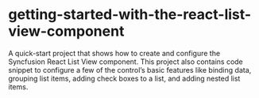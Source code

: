 # getting-started-with-the-react-list-view-component
A quick-start project that shows how to create and configure the Syncfusion React List View component. This project also contains code snippet to configure a few of the control’s basic features like binding data, grouping list items, adding check boxes to a list, and adding nested list items.
